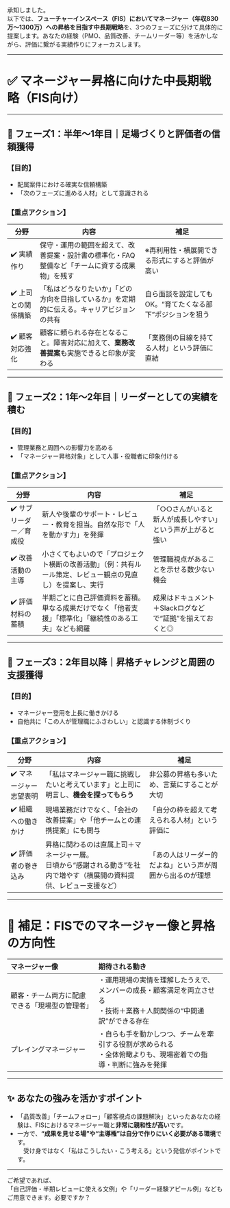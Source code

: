 承知しました。  
以下では、**フューチャーインスペース（FIS）においてマネージャー（年収830万〜1300万）への昇格を目指す中長期戦略**を、3つのフェーズに分けて具体的に提案します。あなたの経験（PMO、品質改善、チームリーダー等）を活かしながら、評価に繋がる実績作りにフォーカスします。

---

# ✅ マネージャー昇格に向けた中長期戦略（FIS向け）

---

## 📘 フェーズ1：半年～1年目｜**足場づくりと評価者の信頼獲得**

### 【目的】
- 配属案件における確実な信頼構築
- 「次のフェーズに進める人材」として意識される

### 【重点アクション】
| 分野 | 内容 | 補足 |
|------|------|------|
| ✔️ 実績作り | 保守・運用の範囲を超えて、改善提案・設計書の標準化・FAQ整備など「チームに資する成果物」を残す | ※再利用性・横展開できる形式にすると評価が高い |
| ✔️ 上司との関係構築 | 「私はどうなりたいか」「どの方向を目指しているか」を定期的に伝える。キャリアビジョンの共有 | 自ら面談を設定してもOK。“育てたくなる部下”ポジションを狙う |
| ✔️ 顧客対応強化 | 顧客に頼られる存在となること。障害対応に加えて、**業務改善提案**も実施できると印象が変わる | 「業務側の目線を持てる人材」という評価に直結 |

---

## 📙 フェーズ2：1年〜2年目｜**リーダーとしての実績を積む**

### 【目的】
- 管理業務と周囲への影響力を高める
- 「マネージャー昇格対象」として人事・役職者に印象付ける

### 【重点アクション】
| 分野 | 内容 | 補足 |
|------|------|------|
| ✔️ サブリーダー／育成役 | 新人や後輩のサポート・レビュー・教育を担当。自然な形で「人を動かす力」を発揮 | 「○○さんがいると新人が成長しやすい」という声が上がると強い |
| ✔️ 改善活動の主導 | 小さくてもよいので「プロジェクト横断の改善活動」（例：共有ルール策定、レビュー観点の見直し）を提案し、実行 | 管理職視点があることを示せる数少ない機会 |
| ✔️ 評価材料の蓄積 | 半期ごとに自己評価資料を蓄積。単なる成果だけでなく「他者支援」「標準化」「継続性のある工夫」なども網羅 | 成果はドキュメント＋Slackログなどで“証拠”を揃えておくと◎ |

---

## 📗 フェーズ3：2年目以降｜**昇格チャレンジと周囲の支援獲得**

### 【目的】
- マネージャー登用を上長に働きかける
- 自他共に「この人が管理職にふさわしい」と認識する体制づくり

### 【重点アクション】
| 分野 | 内容 | 補足 |
|------|------|------|
| ✔️ マネージャー志望表明 | 「私はマネージャー職に挑戦したいと考えています」と上司に明言し、**機会を探ってもらう** | 非公募の昇格も多いため、言葉にすることが大切 |
| ✔️ 組織への働きかけ | 現場業務だけでなく、「会社の改善提案」や「他チームとの連携提案」にも関与 | 「自分の枠を超えて考えられる人材」という評価に |
| ✔️ 評価者の巻き込み | 昇格に関わるのは直属上司＋マネージャー層。<br>日頃から“感謝される動き”を社内で増やす（横展開の資料提供、レビュー支援など） | 「あの人はリーダー的だよね」という声が周囲から出るのが理想 |

---

# 🏁 補足：FISでのマネージャー像と昇格の方向性

| マネージャー像 | 期待される動き |
|:---------------|:----------------|
| 顧客・チーム両方に配慮できる「現場型の管理者」 | ・運用現場の実情を理解したうえで、メンバーの成長・顧客満足を両立させる<br>・技術＋業務＋人間関係の“中間通訳”ができる存在 |
| プレイングマネージャー | ・自らも手を動かしつつ、チームを牽引する役割が求められる<br>・全体俯瞰よりも、現場密着での指導・判断に強みを発揮 |

---

## ✨ あなたの強みを活かすポイント

- 「品質改善」「チームフォロー」「顧客視点の課題解決」といったあなたの経験は、FISにおけるマネージャー職と**非常に親和性が高い**です。
- 一方で、**“成果を見せる場”や“主導権”は自分で作りにいく必要がある環境**です。  
　受け身ではなく「私はこうしたい・こう考える」という発信がポイントです。

---

ご希望であれば、  
「自己評価・半期レビューに使える文例」や「リーダー経験アピール例」などもご用意できます。必要ですか？